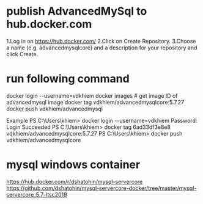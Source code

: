 # publish AdvancedMySql to hub.docker.com
1.Log in on https://hub.docker.com/
2.Click on Create Repository.
3.Choose a name (e.g. advancedmysqlcore) and a description for your repository and click Create.

# run following command
docker login --username=vdkhiem
docker images # get image ID of advancedmysql image
docker tag <imageid> vdkhiem/advancedmysqlcore:5.7.27
docker push vdkhiem/advancedmysql

Example
PS C:\Users\khiem> docker login --username=vdkhiem
Password:
Login Succeeded
PS C:\Users\khiem> docker tag 6ad33df3e8e8 vdkhiem/advancedmysqlcore:5.7.27
PS C:\Users\khiem> docker push vdkhiem/advancedmysqlcore

# mysql windows container 
https://hub.docker.com/r/dshatohin/mysql-servercore
https://github.com/dshatohin/mysql-servercore-docker/tree/master/mysql-servercore_5.7-ltsc2019

